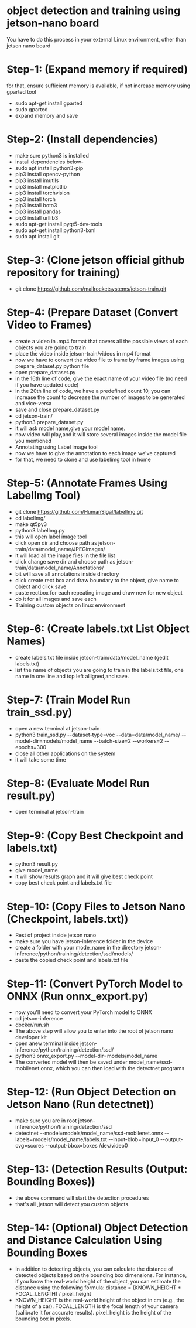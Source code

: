 # object detection and training using jetson-nano board
You have to do this process in your external Linux environment, other than jetson nano board
# Step-1: (Expand memory if required)
for that, ensure sufficient memory is available, if not increase memory using gparted tool
* sudo apt-get install gparted
* sudo gparted
* expand memory and save
# Step-2: (Install dependencies)
* make sure python3 is installed
* install dependencies below-
* sudo apt install python3-pip
* pip3 install opencv-python
* pip3 install imutils
* pip3 install matplotlib
* pip3 install torchvision
* pip3 install torch
* pip3 install boto3
* pip3 install pandas
* pip3 install urllib3
* sudo apt-get install pyqt5-dev-tools
* sudo apt-get install python3-lxml
* sudo apt install git
# Step-3: (Clone jetson official github repository for training)
* git clone https://github.com/mailrocketsystems/jetson-train.git
# Step-4: (Prepare Dataset (Convert Video to Frames)
* create a video in .mp4 format that covers all the possible views of each objects you are going to train
* place the video inside jetson-train/videos in mp4 format
* now we have to convert the video file to frame by frame images using prepare_dataset.py python file
* open prepare_dataset.py
* in the 16th line of code, give the exact name of your video file (no need if you have updated code)
* in the 20th line of code, we have a predefined count 10, you can increase the count to decrease the number of images to be generated and vice-versa
* save and close prepare_dataset.py
* cd jetson-train/
* python3 prepare_dataset.py
* it will ask model name,give your model name.
* now video will play,and it will store several images inside the model file you mentioned
* Annotating using Label image tool
* now we have to give the annotation to each image we've captured
* for that, we need to clone and use labelimg tool in home
# Step-5: (Annotate Frames Using LabelImg Tool)
* git clone https://github.com/HumanSigal/labelImg.git
* cd labelImg/
* make qt5py3
* python3 labelImg.py
* this will open label image tool
* click open dir and choose path as jetson-train/data/model_name/JPEGimages/
* it will load all the image files in the file list
* click change save dir and choose path as jetson-train/data/model_name/Annotations/
* bit will save all annotations inside directory
* click create rect box and draw boundary to the object, give name to object and click save
* paste rectbox for each repeating image and draw new for new object
* do it for all images and save each
* Training custom objects on linux environment
# Step-6: (Create labels.txt List Object Names)
* create labels.txt file inside jetson-train/data/model_name (gedit labels.txt)
* list the name of objects you are going to train in the labels.txt file, one name in one line and top left alligned,and save.
# Step-7: (Train Model Run train_ssd.py)
* open a new terminal at jetson-train
* python3 train_ssd.py --dataset-type=voc --data=data/model_name/ --model-dir=models/model_name --batch-size=2 --workers=2 --epochs=300
* close all other applications on the system
* it will take some time
# Step-8: (Evaluate Model Run result.py)
* open terminal at jetson-train
# Step-9: (Copy Best Checkpoint and labels.txt)
* python3 result.py
* give model_name
* it will show results graph and it will give best check point
* copy best check point and labels.txt file
# Step-10: (Copy Files to Jetson Nano (Checkpoint, labels.txt))
* Rest of project inside jetson nano
* make sure you have jetson-inference folder in the device
* create a folder with your mode_name in the directory jetson-inference/python/training/detection/ssd/models/
* paste the copied check point and labels.txt file
# Step-11: (Convert PyTorch Model to ONNX (Run onnx_export.py)
* now you'll need to convert your PyTorch model to ONNX
* cd jetson-inference
* docker/run.sh
* The above step will allow you to enter into the root of jetson nano developer kit
* open anew terminal inside jetson-inference/python/training/detection/ssd/
* python3 onnx_export.py --model-dir=models/model_name
* The converted model will then be saved under model_name/ssd-mobilenet.onnx, which you can then load with the detectnet programs
# Step-12: (Run Object Detection on Jetson Nano (Run detectnet))
* make sure you are in root jetson-inference/python/training/detection/ssd
* detectnet --model=models/model_name/ssd-mobilenet.onnx --labels=models/model_name/labels.txt --input-blob=input_0 --output-cvg=scores --output-bbox=boxes /dev/video0
# Step-13: (Detection Results (Output: Bounding Boxes))
* the above command will start the detection procedures
* that's all ,jetson will detect you custom objects.
# Step-14: (Optional) Object Detection and Distance Calculation Using Bounding Boxes
* In addition to detecting objects, you can calculate the distance of detected objects based on the bounding box dimensions. For instance, if you know the real-world height of the object, you can estimate 
  the distance using the following formula: distance = (KNOWN_HEIGHT * FOCAL_LENGTH) / pixel_height
* KNOWN_HEIGHT is the real-world height of the object in cm (e.g., the height of a car).
  FOCAL_LENGTH is the focal length of your camera (calibrate it for accurate results).
  pixel_height is the height of the bounding box in pixels.

